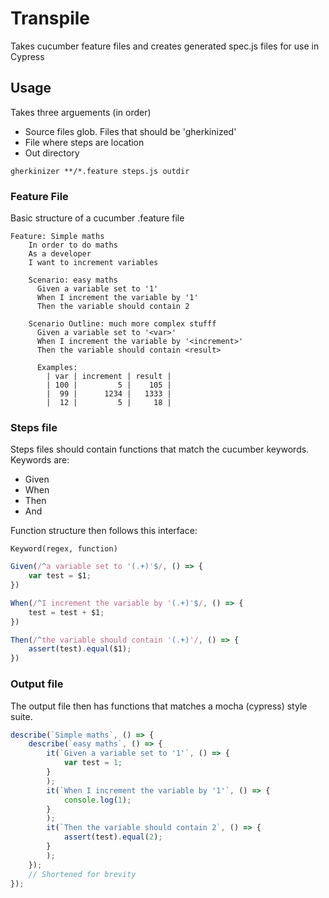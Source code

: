 # Transpile
Takes cucumber feature files and creates generated spec.js files for use in Cypress

## Usage
Takes three arguements (in order)
* Source files glob. Files that should be 'gherkinized'
* File where steps are location
* Out directory

`gherkinizer **/*.feature steps.js outdir`

### Feature File
Basic structure of a cucumber .feature file
```
Feature: Simple maths
    In order to do maths
    As a developer
    I want to increment variables
  
    Scenario: easy maths
      Given a variable set to '1'
      When I increment the variable by '1'
      Then the variable should contain 2
  
    Scenario Outline: much more complex stufff
      Given a variable set to '<var>'
      When I increment the variable by '<increment>'
      Then the variable should contain <result>
  
      Examples:
        | var | increment | result |
        | 100 |         5 |    105 |
        |  99 |      1234 |   1333 |
        |  12 |         5 |     18 |
```

### Steps file
Steps files should contain functions that match the cucumber keywords. Keywords are:
* Given
* When
* Then
* And

Function structure then follows this interface: 
```
Keyword(regex, function)
```

```js
Given(/^a variable set to '(.+)'$/, () => {
    var test = $1;
})

When(/^I increment the variable by '(.+)'$/, () => {
    test = test + $1;
})

Then(/^the variable should contain '(.+)'/, () => {
    assert(test).equal($1);
})
```

### Output file
The output file then has functions that matches a mocha (cypress) style suite.
```js
describe(`Simple maths`, () => {
    describe(`easy maths`, () => {
        it(`Given a variable set to '1'`, () => {
            var test = 1;
        }
        );
        it(`When I increment the variable by '1'`, () => {
            console.log(1);
        }
        );
        it(`Then the variable should contain 2`, () => {
            assert(test).equal(2);
        }
        );
    });
    // Shortened for brevity 
});
```